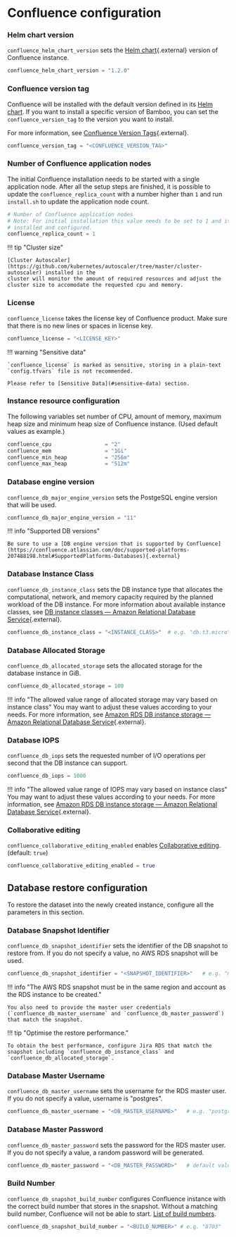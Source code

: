 # Confluence configuration

### Helm chart version

`confluence_helm_chart_version` sets the [Helm chart](https://github.com/atlassian/data-center-helm-charts){.external} version of Confluence instance.

```terraform
confluence_helm_chart_version = "1.2.0"
```

### Confluence version tag

Confluence will be installed with the default version defined in its [Helm chart](https://github.com/atlassian/data-center-helm-charts/blob/7e7897dda093b174ce66b4294b0783663a4eddaf/src/main/charts/confluence/Chart.yaml#L6). If you want to install a specific version of Bamboo, you can set the `confluence_version_tag` to the version you want to install.

For more information, see [Confluence Version Tags](https://hub.docker.com/r/atlassian/confluence/tags){.external}.

```terraform
confluence_version_tag = "<CONFLUENCE_VERSION_TAG>"
```

### Number of Confluence application nodes

The initial Confluence installation needs to be started with a single application node. After all the setup steps
are finished, it is possible to update the `confluence_replica_count` with a number higher than `1` and run `install.sh` to update
the application node count.

```terraform
# Number of Confluence application nodes
# Note: For initial installation this value needs to be set to 1 and it can be changed only after Confluence is fully
# installed and configured.
confluence_replica_count = 1
```

!!! tip "Cluster size"

    [Cluster Autoscaler](https://github.com/kubernetes/autoscaler/tree/master/cluster-autoscaler) installed in the 
    cluster will monitor the amount of required resources and adjust the cluster size to accomodate the requested cpu and memory.

### License

`confluence_license` takes the license key of Confluence product. Make sure that there is no new lines or spaces in license key.

```terraform
confluence_license = "<LICENSE_KEY>"
```

!!! warning "Sensitive data"

    `confluence_license` is marked as sensitive, storing in a plain-text `config.tfvars` file is not recommended. 

    Please refer to [Sensitive Data](#sensitive-data) section.

### Instance resource configuration

The following variables set number of CPU, amount of memory, maximum heap size and minimum heap size of Confluence instance. (Used default values as example.)

```terraform
confluence_cpu                 = "2"
confluence_mem                 = "1Gi"
confluence_min_heap            = "256m"
confluence_max_heap            = "512m"
```

### Database engine version

`confluence_db_major_engine_version` sets the PostgeSQL engine version that will be used.

```terraform
confluence_db_major_engine_version = "11" 
```

!!! info "Supported DB versions"

    Be sure to use a [DB engine version that is supported by Confluence](https://confluence.atlassian.com/doc/supported-platforms-207488198.html#SupportedPlatforms-Databases){.external} 

### Database Instance Class

`confluence_db_instance_class` sets the DB instance type that allocates the computational, network, and memory capacity required by the planned workload of the DB instance. For more information about available instance classes, see [DB instance classes — Amazon Relational Database Service](https://docs.aws.amazon.com/AmazonRDS/latest/UserGuide/Concepts.DBInstanceClass.html){.external}.

```terraform
confluence_db_instance_class = "<INSTANCE_CLASS>"  # e.g. "db.t3.micro"
```

### Database Allocated Storage

`confluence_db_allocated_storage` sets the allocated storage for the database instance in GiB.

```terraform
confluence_db_allocated_storage = 100 
```

!!! info "The allowed value range of allocated storage may vary based on instance class"
You may want to adjust these values according to your needs. For more information, see [Amazon RDS DB instance storage — Amazon Relational Database Service](https://docs.aws.amazon.com/AmazonRDS/latest/UserGuide/CHAP_Storage.html){.external}.

### Database IOPS

`confluence_db_iops` sets the requested number of I/O operations per second that the DB instance can support.

```terraform
confluence_db_iops = 1000
```

!!! info "The allowed value range of IOPS may vary based on instance class"
You may want to adjust these values according to your needs. For more information, see [Amazon RDS DB instance storage — Amazon Relational Database Service](https://docs.aws.amazon.com/AmazonRDS/latest/UserGuide/CHAP_Storage.html){.external}.

### Collaborative editing

`confluence_collaborative_editing_enabled` enables [Collaborative editing](https://confluence.atlassian.com/doc/collaborative-editing-858771779.html). (default: `true`)

```terraform
confluence_collaborative_editing_enabled = true
```

## Database restore configuration
To restore the dataset into the newly created instance, configure all the parameters in this section.

### Database Snapshot Identifier

`confluence_db_snapshot_identifier` sets the identifier of the DB snapshot to restore from. If you do not specify a value, no AWS RDS snapshot will be used.

```terraform
confluence_db_snapshot_identifier = "<SNAPSHOT_IDENTIFIER>"   # e.g. "my-snapshot"
```

!!! info "The AWS RDS snapshot must be in the same region and account as the RDS instance to be created."

    You also need to provide the master user credentials (`confluence_db_master_username` and `confluence_db_master_password`) that match the snapshot.

!!! tip "Optimise the restore performance."

    To obtain the best performance, configure Jira RDS that match the snapshot including `confluence_db_instance_class` and `confluence_db_allocated_storage`.

### Database Master Username

`confluence_db_master_username` sets the username for the RDS master user. If you do not specify a value, username is "postgres".

```terraform
confluence_db_master_username = "<DB_MASTER_USERNAME>"   # e.g. "postgres"
```

### Database Master Password

`confluence_db_master_password` sets the password for the RDS master user. If you do not specify a value, a random password will be generated.

```terraform
confluence_db_master_password = "<DB_MASTER_PASSWORD>"   # default value is null
```

### Build Number

`confluence_db_snapshot_build_number` configures Confluence instance with the correct build number that stores in the snapshot.
Without a matching build number, Confluence will not be able to start. 
[List of build numbers](https://developer.atlassian.com/server/confluence/confluence-build-information/).


```terraform
confluence_db_snapshot_build_number = "<BUILD_NUMBER>" # e.g. "8703"
```